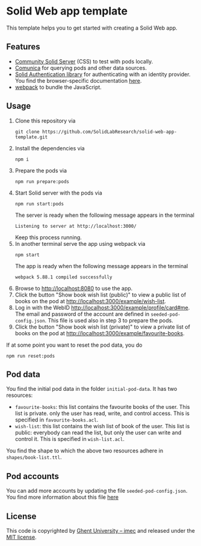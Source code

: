 # Solid Web app template

This template helps you to get started with creating a Solid Web app.

## Features

- [Community Solid Server](https://github.com/CommunitySolidServer/CommunitySolidServer) (CSS) to test with pods locally.
- [Comunica](https://comunica.dev/) for querying pods and other data sources.
- [Solid Authentication library](https://github.com/inrupt/solid-client-authn-js) 
  for authenticating with an identity provider.
  You find the browser-specific documentation 
  [here](https://docs.inrupt.com/developer-tools/javascript/client-libraries/tutorial/authenticate-browser/).
- [webpack](https://webpack.js.org/) to bundle the JavaScript.

## Usage

1. Clone this repository via
   ```shell
   git clone https://github.com/SolidLabResearch/solid-web-app-template.git
   ```
2. Install the dependencies via 
   ```shell
   npm i
   ```
3. Prepare the pods via
   ```shell
   npm run prepare:pods
   ```
4. Start Solid server with the pods via
   ```shell
   npm run start:pods
   ```
   The server is ready when the following message appears in the terminal
   ```
   Listening to server at http://localhost:3000/
   ```
   Keep this process running.
5. In another terminal serve the app using webpack via
   ```shell
   npm start
   ```
   The app is ready when the following message appears in the terminal
   ```
   webpack 5.88.1 compiled successfully
   ```
6. Browse to <http://localhost:8080> to use the app.
7. Click the button "Show book wish list (public)" to view a public list of books on the pod
   at <http://localhost:3000/example/wish-list>.
8. Log in with the WebID <http://localhost:3000/example/profile/card#me>.
   The email and password of the account are defined in `seeded-pod-config.json`.
   This file is used also in step 3 to prepare the pods.
9. Click the button "Show book wish list (private)" to view a private list of books on the pod
   at <http://localhost:3000/example/favourite-books>.

If at some point you want to reset the pod data,
you do 
```shell
npm run reset:pods
```

## Pod data

You find the initial pod data in the folder `initial-pod-data`.
It has two resources:
- `favourite-books`: this list contains the favourite books of the user. 
   This list is private. only the user has read, write, and control access.
   This is specified in `favourite-books.acl`.
- `wish-list`: this list contains the wish list of book of the user.
   This list is public: everybody can read the list, but only the user can write and control it.
   This is specified in `wish-list.acl`.

You find the shape to which the above two resources adhere in `shapes/book-list.ttl`.

## Pod accounts

You can add more accounts by updating the file `seeded-pod-config.json`.
You find more information about this file 
[here](https://communitysolidserver.github.io/CommunitySolidServer/6.x/usage/seeding-pods/)

## License

This code is copyrighted by [Ghent University – imec](http://idlab.ugent.be/) and
released under the [MIT license](http://opensource.org/licenses/MIT).
